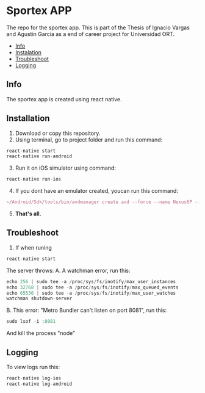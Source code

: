# Sportex APP

 The repo for the sportex app. 
 This is part of the Thesis of Ignacio Vargas and Agustin Garcia as a end of career project for Universidad ORT.

- [Info](#info)
- [Instalation](#installation)
- [Troubleshoot](#troubleshoot)
- [Logging](#logging)

## Info

The sportex app is created using react native.

## Installation
1. Download or copy this repository.
2. Using terminal, go to project folder and run this command:

```javascript
react-native start
react-native run-android
```
3. Run it on iOS simulator using command:
```javascript
react-native run-ios
```
4. If you dont have an emulator created, youcan run this command:
```javascript 
~/Android/Sdk/tools/bin/avdmanager create avd --force --name Nexus6P --abi google_apis/x86_64 --package 'system-images;android-26;google_apis;x86_64' --device "Nexus 6P"
```
5. **That's all.**

## Troubleshoot
1. If when runing 
```javascript
react-native start
```
The server throws:
A. A watchman error, run this:

```javascript
echo 256 | sudo tee -a /proc/sys/fs/inotify/max_user_instances
echo 32768 | sudo tee -a /proc/sys/fs/inotify/max_queued_events
echo 65536 | sudo tee -a /proc/sys/fs/inotify/max_user_watches
watchman shutdown-server
```

B. This error: "Metro Bundler can't listen on port 8081", run this:  
```javascript
sudo lsof -i :8081
```
And kill the process "node"


## Logging
To view logs run this:

```javascript
react-native log-ios
react-native log-android
```


